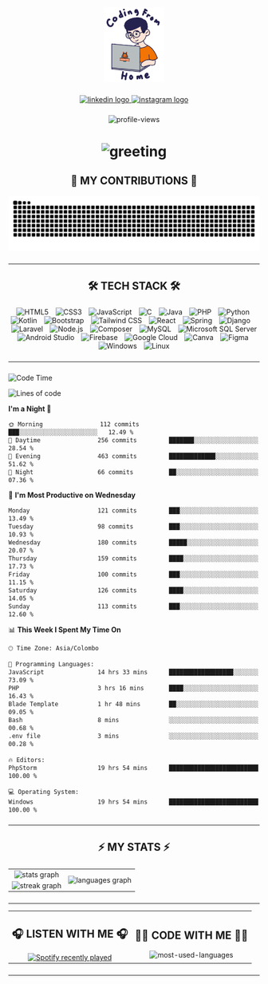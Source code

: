 <div align="center">
    <img height="150" src="./assets/top.gif" alt="top-image"/>
</div>

###    

 <div align="center">
    <a href="https://www.linkedin.com/in/nureka-rodrigo/" target="_blank">
        <img src="https://img.shields.io/static/v1?message=LinkedIn&logo=linkedin&label=&color=0077B5&logoColor=white&labelColor=&style=for-the-badge" height="25" alt="linkedin logo"/>
    </a>
    <a href="https://www.instagram.com/nureka_rodrigo/" target="_blank">
        <img src="https://img.shields.io/static/v1?message=Instagram&logo=instagram&label=&color=E4405F&logoColor=white&labelColor=&style=for-the-badge" height="25" alt="instagram logo"/>
    </a>
</div> 

###    

<div align="center">
    <img src="https://komarev.com/ghpvc/?username=nureka-rodrigo&color=blue" alt="profile-views"/>
</div> 

###    

<h1 align="center">
    <img src="https://readme-typing-svg.herokuapp.com/?font=Righteous&size=35&center=true&vCenter=true&width=500&height=70&duration=4000&lines=Hi+There!+👋;+I'm+Nureka+Rodrigo!;" alt="greeting"/>
</h1> 

###    

<h2 align="center">🐍 MY CONTRIBUTIONS 🐍</h2>

<div align="center">
    <img alt="snake eating my contributions" src="https://raw.githubusercontent.com/nureka-rodrigo/nureka-rodrigo/output/github-contribution-grid-snake.svg"/>
</div> 

###

<hr/>

<h2 align="center">🛠 TECH STACK 🛠</h2>

###

<div align="center">
  <img width="10" /><img src="https://cdn.jsdelivr.net/gh/devicons/devicon/icons/html5/html5-original.svg" height="40" alt="HTML5"  />
  <img width="10" /><img src="https://cdn.jsdelivr.net/gh/devicons/devicon/icons/css3/css3-original.svg" height="40" alt="CSS3"  />
  <img width="10" /><img src="https://cdn.jsdelivr.net/gh/devicons/devicon/icons/javascript/javascript-original.svg" height="40" alt="JavaScript"  />
  <img width="10" /><img src="https://cdn.jsdelivr.net/gh/devicons/devicon/icons/c/c-original.svg" height="40" alt="C"  />
  <img width="10" /><img src="https://cdn.jsdelivr.net/gh/devicons/devicon/icons/java/java-original.svg" height="40" alt="Java"  />
  <img width="10" /><img src="https://cdn.jsdelivr.net/gh/devicons/devicon/icons/php/php-original.svg" height="40" alt="PHP"  />
  <img width="10" /><img src="https://cdn.jsdelivr.net/gh/devicons/devicon/icons/python/python-original.svg" height="40" alt="Python"  />
  <img width="10" /><img src="https://cdn.jsdelivr.net/gh/devicons/devicon/icons/kotlin/kotlin-original.svg" height="40" alt="Kotlin"  />
  <img width="10" /><img src="https://cdn.jsdelivr.net/gh/devicons/devicon/icons/bootstrap/bootstrap-original.svg" height="40" alt="Bootstrap"  />
  <img width="10" /><img src="https://cdn.jsdelivr.net/gh/devicons/devicon@latest/icons/tailwindcss/tailwindcss-original.svg" height="40" alt="Tailwind CSS"  />
  <img width="10" /><img src="https://cdn.jsdelivr.net/gh/devicons/devicon/icons/react/react-original.svg" height="40" alt="React"  />
  <img width="10" /><img src="https://cdn.jsdelivr.net/gh/devicons/devicon/icons/spring/spring-original.svg" height="40" alt="Spring"  />
  <img width="10" /><img src="https://cdn.jsdelivr.net/gh/devicons/devicon/icons/django/django-plain.svg" height="40" alt="Django"  />
  <img width="10" /><img src="https://cdn.jsdelivr.net/gh/devicons/devicon@latest/icons/laravel/laravel-original.svg" height="40" alt="Laravel"  />
  <img width="10" /><img src="https://cdn.jsdelivr.net/gh/devicons/devicon/icons/nodejs/nodejs-original.svg" height="40" alt="Node.js"  />
  <img width="10" /><img src="https://cdn.jsdelivr.net/gh/devicons/devicon/icons/composer/composer-original.svg" height="40" alt="Composer"  />
  <img width="10" /><img src="https://cdn.jsdelivr.net/gh/devicons/devicon/icons/mysql/mysql-original.svg" height="40" alt="MySQL"  />
  <img width="10" /><img src="https://cdn.jsdelivr.net/gh/devicons/devicon/icons/microsoftsqlserver/microsoftsqlserver-plain.svg" height="40" alt="Microsoft SQL Server"  />
  <img width="10" /><img src="https://cdn.jsdelivr.net/gh/devicons/devicon/icons/androidstudio/androidstudio-original.svg" height="40" alt="Android Studio"  />
  <img width="10" /><img src="https://cdn.jsdelivr.net/gh/devicons/devicon/icons/firebase/firebase-plain.svg" height="40" alt="Firebase"  />
  <img width="10" /><img src="https://cdn.jsdelivr.net/gh/devicons/devicon/icons/googlecloud/googlecloud-original.svg" height="40" alt="Google Cloud"  />
  <img width="10" /><img src="https://cdn.jsdelivr.net/gh/devicons/devicon/icons/canva/canva-original.svg" height="40" alt="Canva"  />
  <img width="10" /><img src="https://cdn.jsdelivr.net/gh/devicons/devicon/icons/figma/figma-original.svg" height="40" alt="Figma"  />
  <img width="10" /><img src="https://cdn.jsdelivr.net/gh/devicons/devicon@latest/icons/windows11/windows11-original.svg" height="40" alt="Windows"  />
  <img width="10" /><img src="https://cdn.jsdelivr.net/gh/devicons/devicon/icons/linux/linux-original.svg" height="40" alt="Linux"  />
</div>

###

<hr/>

###

<!--START_SECTION:waka-->
![Code Time](http://img.shields.io/badge/Code%20Time-520%20hrs%2049%20mins-blue)

![Lines of code](https://img.shields.io/badge/From%20Hello%20World%20I%27ve%20Written-359.3%20thousand%20lines%20of%20code-blue)

**I'm a Night 🦉** 

```text
🌞 Morning                112 commits         ███░░░░░░░░░░░░░░░░░░░░░░   12.49 % 
🌆 Daytime                256 commits         ███████░░░░░░░░░░░░░░░░░░   28.54 % 
🌃 Evening                463 commits         █████████████░░░░░░░░░░░░   51.62 % 
🌙 Night                  66 commits          ██░░░░░░░░░░░░░░░░░░░░░░░   07.36 % 
```
📅 **I'm Most Productive on Wednesday** 

```text
Monday                   121 commits         ███░░░░░░░░░░░░░░░░░░░░░░   13.49 % 
Tuesday                  98 commits          ███░░░░░░░░░░░░░░░░░░░░░░   10.93 % 
Wednesday                180 commits         █████░░░░░░░░░░░░░░░░░░░░   20.07 % 
Thursday                 159 commits         ████░░░░░░░░░░░░░░░░░░░░░   17.73 % 
Friday                   100 commits         ███░░░░░░░░░░░░░░░░░░░░░░   11.15 % 
Saturday                 126 commits         ████░░░░░░░░░░░░░░░░░░░░░   14.05 % 
Sunday                   113 commits         ███░░░░░░░░░░░░░░░░░░░░░░   12.60 % 
```


📊 **This Week I Spent My Time On** 

```text
🕑︎ Time Zone: Asia/Colombo

💬 Programming Languages: 
JavaScript               14 hrs 33 mins      ██████████████████░░░░░░░   73.09 % 
PHP                      3 hrs 16 mins       ████░░░░░░░░░░░░░░░░░░░░░   16.43 % 
Blade Template           1 hr 48 mins        ██░░░░░░░░░░░░░░░░░░░░░░░   09.05 % 
Bash                     8 mins              ░░░░░░░░░░░░░░░░░░░░░░░░░   00.68 % 
.env file                3 mins              ░░░░░░░░░░░░░░░░░░░░░░░░░   00.28 % 

🔥 Editors: 
PhpStorm                 19 hrs 54 mins      █████████████████████████   100.00 % 

💻 Operating System: 
Windows                  19 hrs 54 mins      █████████████████████████   100.00 % 
```


<!--END_SECTION:waka-->

###

<hr/>

###

<h2 align="center">⚡ MY STATS ⚡</h2>

###    

<div align="center">
    <table>
        <tr>
            <td align="center">
                <img src="https://github-readme-stats.vercel.app/api?username=nureka-rodrigo&hide_rank=false&show_icons=true&include_all_commits=true&count_private=true&theme=dark&locale=en&order=1" alt="stats graph"/>
            </td>
            <td rowspan="2" align="center">
                <img src="https://github-readme-stats.vercel.app/api/top-langs?username=nureka-rodrigo&locale=en&card_width=320&langs_count=8&theme=dark&order=2&count_private=true" alt="languages graph"/>
            </td>
        </tr>
        <tr>
            <td align="center">
                <img src="https://streak-stats.demolab.com?user=nureka-rodrigo&locale=en&mode=daily&theme=dark&border_radius=5&order=3" alt="streak graph"/>
            </td>
        </tr>
    </table>
</div> 

###

<hr/>

<div align="center">
    <table>
        <tr>
            <td align="center">
                <h2>🎧 LISTEN WITH ME 🎧</h2>
                <a href="https://open.spotify.com/user/zjqfkmbawszam1irs05fwxsls">
                    <img src="https://spotify-github-profile.vercel.app/api/view?uid=zjqfkmbawszam1irs05fwxsls&cover_image=true&theme=default&show_offline=true&background_color=121212&interchange=true&bar_color=53b14f&bar_color_cover=false" alt="Spotify recently played"/>
                </a>
            </td>
            <td align="center">
                <h2>👨‍💻 CODE WITH ME 👨‍💻</h2>
                <img src="https://github-readme-stats.vercel.app/api/wakatime?username=@nureka99&theme=dark&compact=True&langs_count=8" alt="most-used-languages"/>
            </td>
        </tr>
    </table>
</div> 

###

<hr/>
